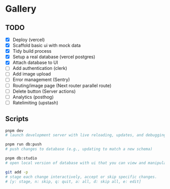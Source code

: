 # Gallery

## TODO

- [x] Deploy (vercel)
- [x] Scaffold basic ui with mock data
- [x] Tidy build process
- [x] Setup a real database (vercel postgres)
- [x] Attach database to UI
- [ ] Add authentication (clerk)
- [ ] Add image upload
- [ ] Error management (Sentry)
- [ ] Routing/image page (Next router parallel route)
- [ ] Delete button (Server actions)
- [ ] Analytics (posthog)
- [ ] Ratelimiting (upstash)

## Scripts

```bash
pnpm dev
# launch development server with live reloading, updates, and debugging.

pnpm run db:push
# push changes to database (e.g., updating to match a new schema)

pnpm db:studio
# open local version of database with ui that you can view and manipulate at https://local.drizzle.studio

git add -p
# stage each change interactively, accept or skip specific changes.
# [y: stage, n: skip, q: quit, a: all, d: skip all, e: edit]
```
